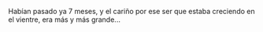 Habían pasado ya 7 meses, y el cariño por ese ser que estaba creciendo en el vientre, era más y más grande...